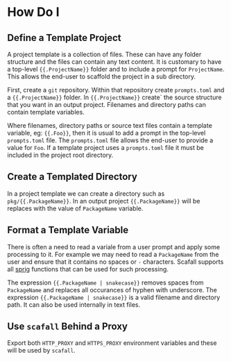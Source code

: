 # How Do I

## Define a Template Project

A project template is a collection of files.  These can have any folder structure and the files can contain any text content.  It is customary to have a top-level `{{.ProjectName}}` folder and to include a prompt for `ProjectName`.  This allows the end-user to scaffold the project in a sub directory.

First, create a `git` repository.  Within that repository create `prompts.toml` and a `{{.ProjectName}}` folder.  In `{{.ProjectName}}` create` the source structure that you want in an output project.  Filenames and directory paths can contain template variables.  

Where filenames, directory paths or source text files contain a template variable, eg: `{{.Foo}}`, then it is usual to add a prompt in the top-level `prompts.toml` file.  The `prompts.toml` file allows the end-user to provide a value for `Foo`.  If a template project uses a `prompts.toml` file it must be included in the project root directory.

## Create a Templated Directory

In a project template we can create a directory such as `pkg/{{.PackageName}}`.  In an output project `{{.PackageName}}`  will be replaces with the value of `PackageName` variable.

## Format a Template Variable

There is often a need to read a variale from a user prompt and apply some processing to it.  For example we may need to read a `PackageName` from the user and ensure that it contains no spaces or `-` characters.  Scafall supports all [sprig](http://masterminds.github.io/sprig/) functions that can be used for such processing.

The expression `{{.PackageName | snakecase}}` removes spaces from `PackageName` and replaces all occurances of hyphen with underscore.  The expression `{{.PackageName | snakecase}}` is a valid filename and directory path.  It can also be used internally in text files.

## Use `scafall` Behind a Proxy

Export both `HTTP_PROXY` and `HTTPS_PROXY` environment variables and these will be used by `scafall`.
